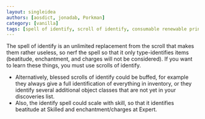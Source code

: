 ```yaml
---
layout: singleidea
authors: [aosdict, jonadab, Porkman]
category: [vanilla]
tags: [spell of identify, scroll of identify, consumable renewable principle, blessed behavior, CONSIDER MERGE, CONSIDER MERGE WITH #451]
---
```

The spell of identify is an unlimited replacement from the scroll that makes them rather useless, so nerf the spell so that it only type-identifies items (beatitude, enchantment, and charges will not be considered). If you want to learn these things, you must use scrolls of identify.
* Alternatively, blessed scrolls of identify could be buffed, for example they always give a full identification of everything in inventory, or they identify several additional object classes that are not yet in your discoveries list.
* Also, the identify spell could scale with skill, so that it identifies beatitude at Skilled and enchantment/charges at Expert.
